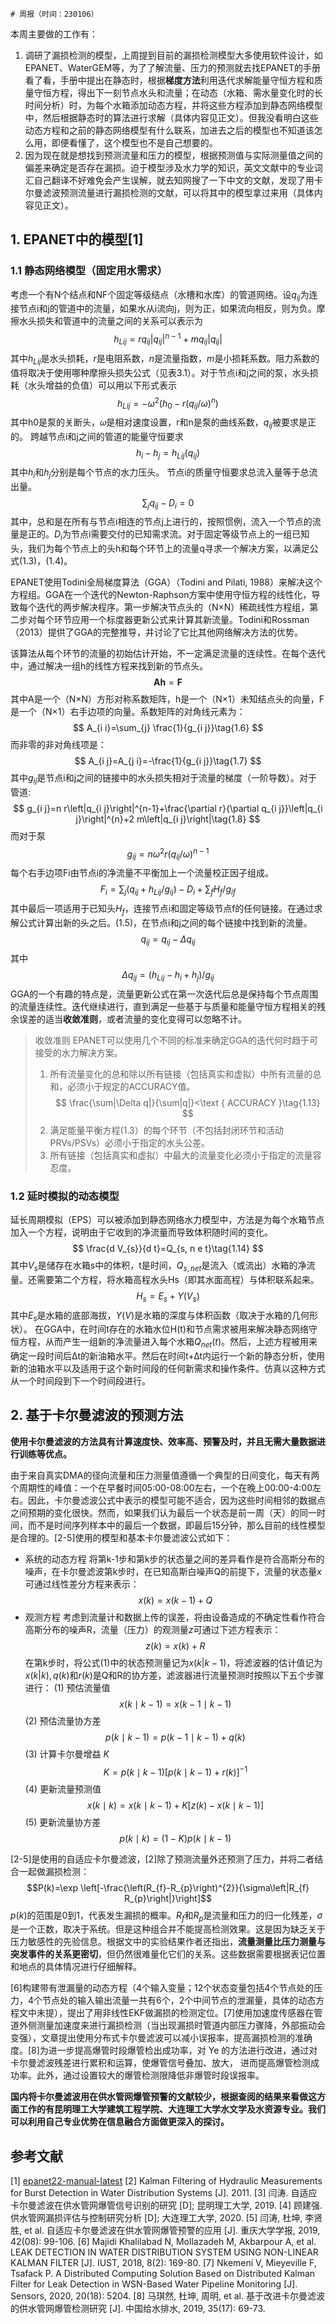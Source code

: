 	# 周报（时间：230106）
本周主要做的工作有：  
1. 调研了漏损检测的模型，上周提到目前的漏损检测模型大多使用软件设计，如EPANET、WaterGEM等，为了了解流量、压力的预测就去找EPANET的手册看了看，手册中提出在静态时，根据**梯度方法**利用迭代求解能量守恒方程和质量守恒方程，得出下一刻节点水头和流量；在动态（水箱、需水量变化时的长时间分析）时，为每个水箱添加动态方程，并将这些方程添加到静态网络模型中，然后根据静态时的算法进行求解（具体内容见正文）。但我没看明白这些动态方程和之前的静态网络模型有什么联系，加进去之后的模型也不知道该怎么用，即便看懂了，这个模型也不是自己想要的。
2. 因为现在就是想找到预测流量和压力的模型，根据预测值与实际测量值之间的偏差来确定是否存在漏损。迫于模型涉及水力学的知识，英文文献中的专业词汇自己翻译不好难免会产生误解，就去知网搜了一下中文的文献，发现了用卡尔曼滤波预测流量进行漏损检测的文献，可以将其中的模型拿过来用（具体内容见正文）。
## 1. EPANET中的模型[1]
### 1.1 静态网络模型（固定用水需求）
考虑一个有N个结点和NF个固定等级结点（水槽和水库）的管道网络。设$q_{ij}$为连接节点i和j的管道中的流量，如果水从i流向j，则为正，如果流向相反，则为负。摩擦水头损失和管道中的流量之间的关系可以表示为
$$
h_{L i j}=r q_{i j}\left|q_{i j}\right|^{n-1}+m q_{i j}\left|q_{i j}\right|\tag{1.1}
$$
其中$h_{Lij}$是水头损耗，$r$是电阻系数，$n$是流量指数，$m$是小损耗系数。阻力系数的值将取决于使用哪种摩擦头损失公式（见表3.1）。对于节点i和j之间的泵，水头损耗（水头增益的负值）可以用以下形式表示
$$
h_{L i j}=-\omega^{2}\left(h_{0}-r\left(q_{i j} / \omega\right)^{n}\right)\tag{1.2}
$$
其中h0是泵的关断头，𝜔是相对速度设置，r和n是泵的曲线系数，$q_{ij}$被要求是正的。
跨越节点i和j之间的管道的能量守恒要求
$$
h_{i}-h_{j}=h_{L i j}\left(q_{i j}\right)\tag{1.3}
$$
其中$h_i$和$h_j$分别是每个节点的水力压头。
节点i的质量守恒要求总流入量等于总流出量。
$$
\sum_{j} q_{i j}-D_{i}=0\tag{1.4}
$$
其中，总和是在所有与节点i相连的节点j上进行的，按照惯例，流入一个节点的流量是正的。$D_i$为节点i需要交付的已知需求流。对于固定等级节点上的一组已知头，我们为每个节点上的头h和每个环节上的流量q寻求一个解决方案，以满足公式(1.3)，(1.4)。

EPANET使用Todini全局梯度算法（GGA）（Todini and Pilati, 1988）来解决这个方程组。GGA在一个迭代的Newton-Raphson方案中使用守恒方程的线性化，导致每个迭代的两步解决程序。第一步解决节点头的（N×N）稀疏线性方程组，第二步对每个环节应用一个标度器更新公式来计算其新流量。Todini和Rossman（2013）提供了GGA的完整推导，并讨论了它比其他网络解决方法的优势。

该算法从每个环节的流量的初始估计开始，不一定满足流量的连续性。在每个迭代中，通过解决一组h的线性方程来找到新的节点头。
$$
\boldsymbol{A} \boldsymbol{h}=\boldsymbol{F}\tag{1.5}
$$
其中A是一个（N×N）方形对称系数矩阵，h是一个（N×1）未知结点头的向量，F是一个（N×1）右手边项的向量。系数矩阵的对角线元素为：
$$
A_{i i}=\sum_{j} \frac{1}{g_{i j}}\tag{1.6}
$$
而非零的非对角线项是：
$$
A_{i j}=A_{j i}=-\frac{1}{g_{i j}}\tag{1.7}
$$
其中$g_{ij}$是节点i和j之间的链接中的水头损失相对于流量的梯度（一阶导数）。对于管道:
$$
g_{i j}=n r\left|q_{i j}\right|^{n-1}+\frac{\partial r}{\partial q_{i j}}\left|q_{i j}\right|^{n}+2 m\left|q_{i j}\right|\tag{1.8}
$$
而对于泵
$$
g_{i j}=n \omega^{2} r\left(q_{i j} / \omega\right)^{n-1}\tag{1.9}
$$
每个右手边项Fi由节点i的净流量不平衡加上一个流量校正因子组成。
$$
F_{i}=\sum_{j}\left(q_{i j}+h_{L i j} / g_{i j}\right)-D_{i}+\sum_{f} H_{f} / g_{i f}\tag{1.10}
$$
其中最后一项适用于已知头$H_f$，连接节点i和固定等级节点f的任何链接。在通过求解公式计算出新的头之后。(1.5)，在节点i和j之间的每个链接中找到新的流量。
$$
q_{i j}=q_{i j}-\Delta q_{i j}\tag{1.11}
$$
其中
$$
\Delta q_{i j}=\left(h_{L i j}-h_{i}+h_{j}\right) / g_{i j}\tag{1.12}
$$
GGA的一个有趣的特点是，流量更新公式在第一次迭代后总是保持每个节点周围的流量连续性。迭代继续进行，直到满足一些基于与质量和能量守恒方程相关的残余误差的适当**收敛准则**，或者流量的变化变得可以忽略不计。
> 收敛准则
> EPANET可以使用几个不同的标准来确定GGA的迭代何时趋于可接受的水力解决方案。
> 1. 所有流量变化的总和除以所有链接（包括真实和虚拟）中所有流量的总和，必须小于规定的ACCURACY值。
> $$
> \frac{\sum|\Delta q|}{\sum|q|}<\text { ACCURACY }\tag{1.13}
> $$
> 2. 满足能量平衡方程(1.3）的每个环节（不包括封闭环节和活动PRVs/PSVs）必须小于指定的水头公差。
> 3. 所有链接（包括真实和虚拟）中最大的流量变化必须小于指定的流量容忍度。

### 1.2 延时模拟的动态模型
延长周期模拟（EPS）可以被添加到静态网络水力模型中，方法是为每个水箱节点加入一个方程，说明由于它收到的净流量而导致体积随时间的变化。
$$
\frac{d V_{s}}{d t}=Q_{s, n e t}\tag{1.14}
$$
其中$V_s$是储存在水箱s中的体积，t是时间，$Q_{s,net}$是流入（或流出）水箱的净流量。还需要第二个方程，将水箱高程水头Hs（即其水面高程）与体积联系起来。
$$
H_{s}=E_{s}+Y\left(V_{s}\right)\tag{1.15}
$$
其中$E_s$是水箱的底部海拔，$Y(V)$是水箱的深度与体积函数（取决于水箱的几何形状）。
在GGA中，在时间t存在的水箱水位H(t)和节点需求被用来解决静态网络守恒方程，从而产生一组新的净流量进入每个水箱$Q_{net}(t)$。然后，上述方程被用来确定一段时间后∆t的新油箱水平。然后在时间t+∆t内运行一个新的静态分析，使用新的油箱水平以及适用于这个新时间段的任何新需求和操作条件。仿真以这种方式从一个时间段到下一个时间段进行。

## 2. 基于卡尔曼滤波的预测方法
**使用卡尔曼滤波的方法具有计算速度快、效率高、预警及时，并且无需大量数据进行训练等优点。**

由于来自真实DMA的径向流量和压力测量值遵循一个典型的日间变化，每天有两个周期性的峰值：一个在早餐时间05:00-08:00左右，一个在晚上00:00-4:00左右。因此，卡尔曼滤波公式中表示的模型可能不适合，因为这些时间相邻的数据点之间预期的变化很快。然而，如果我们认为最后一个状态是前一周（天）的同一时间，而不是时间序列样本中的最后一个数据，即最后15分钟，那么目前的线性模型是合理的。[2-5]使用的模型和基本卡尔曼滤波公式如下：
* 系统的动态方程
将第k-1步和第k步的状态量之间的差异看作是符合高斯分布的噪声，在卡尔曼滤波第k步时，在已知高斯白噪声Q的前提下，流量的状态量$x$可通过线性差分方程来表示：
$$
x(k) = x(k-1)+Q\tag{2.1}
$$
* 观测方程
考虑到流量计和数据上传的误差，将由设备造成的不确定性看作符合高斯分布的噪声R，流量（压力）的观测量$z$可通过下述方程表示：
$$
z(k) = x(k)+R\tag{2.2}
$$
在第k步时，将公式(1)中的状态预测量记为$x(k|k-1)$，将滤波器的估计值记为$x(k|k),q(k)$和$r(k)$是Q和R的协方差，滤波器进行流量预测时按照以下五个步骤进行：
(1) 预估流量值  
$$x(k \mid k-1)=x(k-1 \mid k-1)\tag{2.3}$$
(2) 预估流量协方差
$$p(k \mid k-1)=p(k-1 \mid k-1)+q(k)\tag{2.4}$$
(3) 计算卡尔曼增益 $K$
$$K=p(k \mid k-1)[p(k \mid k-1)+r(k)]^{-1}\tag{2.5}$$
(4) 更新流量预测值
$$x(k \mid k)=  x(k \mid k-1)+K[z(k)-x(k \mid k-1)]\tag{2.6}$$
(5) 更新流量协方差
$$
p(k \mid k)=(1-K) p(k \mid k-1)\tag{2.7}
$$

[2-5]是使用的自适应卡尔曼滤波，[2]除了预测流量外还预测了压力，并将二者结合一起做漏损检测：
$$P(k)=\exp \left[-\frac{\left(R_{f}-R_{p}\right)^{2}}{\sigma\left|R_{f} R_{p}\right|}\right]$$
$p(k)$的范围是0到1，代表发生漏损的概率。$R_f$和$R_p$是流量和压力的归一化残差，$\sigma$是一个正数，取决于系统。但是这种组合并不能提高检测效果。这是因为缺乏关于压力敏感性的先验信息。根据文中的实验结果作者还指出，**流量测量比压力测量与突发事件的关系更密切**，但仍然很难量化它们的关系。这些数据需要根据表记位置和地点的具体情况进行仔细解释。

[6]构建带有泄漏量的动态方程（4个输入变量；12个状态变量包括4个节点处的压力，4个节点处的输入输出流量一共有6个，2个中间节点的泄漏量，具体的动态方程文中未提），提出了用非线性EKF做漏损的检测定位。[7]使用加速度传感器在管道外侧测量加速度来进行漏损检测（当出现漏损时管道内部压力骤降，外部振动会变强），文章提出使用分布式卡尔曼滤波可以减小误报率，提高漏损检测的准确度。[8]为进一步提高爆管时段爆管检出成功率，对 Ye 的方法进行改进，通过对卡尔曼滤波残差进行累积和运算，使爆管信号叠加、放大， 进而提高爆管检测成功率。此外，通过设置较大的爆管检测限降低非爆管时段误报率。

**国内将卡尔曼滤波用在供水管网爆管预警的文献较少，根据查阅的结果来看做这方面工作的有昆明理工大学建筑工程学院、大连理工大学水文学及水资源专业。我们可以利用自己专业优势在信息融合方面做更深入的探讨。**

## 参考文献
[1] [epanet22-manual-latest](https://epanet22.readthedocs.io/_/downloads/en/latest/pdf/)
[2] Kalman Filtering of Hydraulic Measurements for Burst Detection in Water Distribution Systems [J]. 2011.
[3] 闫涛. 自适应卡尔曼滤波在供水管网爆管信号识别的研究 [D]; 昆明理工大学, 2019.
[4] 顾建强. 供水管网漏损评估与控制研究分析 [D]; 大连理工大学, 2020.
[5] 闫涛, 杜坤, 李贤胜, et al. 自适应卡尔曼滤波在供水管网爆管预警的应用 [J]. 重庆大学学报, 2019, 42(08): 99-106.
[6] Majidi Khalilabad N, Mollazadeh M, Akbarpour A, et al. LEAK DETECTION IN WATER DISTRIBUTION SYSTEM USING NON-LINEAR KALMAN FILTER [J]. IUST, 2018, 8(2): 169-80.
[7] Nkemeni V, Mieyeville F, Tsafack P. A Distributed Computing Solution Based on Distributed Kalman Filter for Leak Detection in WSN-Based Water Pipeline Monitoring [J]. Sensors, 2020, 20(18): 5204.
[8] 马琪然, 杜坤, 周明, et al. 基于改进卡尔曼滤波的供水管网爆管检测研究 [J]. 中国给水排水, 2019, 35(17): 69-73.